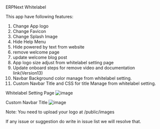 ERPNext Whitelabel

This app have following features:
1. Change App logo
2. Change Favicon
3. Change Splash Image
4. Hide Help Menu
5. Hide powered by text from website
6. remove welcome page
7. update welcome blog post
8. App logo size adjust from whitelabel setting page
9. Update onboard steps for remove video and documentation link(Version13)
10. Navbar Background color manage from whitelabel setting.
11. Custom Navbar Title and CSS for title Manage from whitelabel setting.

Whitelabel Setting Page
![image](https://user-images.githubusercontent.com/34086262/115605632-5e28ed00-a300-11eb-986d-5114ef128de3.png)

Custom Navbar Title
![image](https://user-images.githubusercontent.com/34086262/115721516-bc56de00-a39b-11eb-94b3-787b0481fb60.png)




Note:
You need to upload your logo at /public/images

If any issue or suggestion do write in issue list we will resolve that.
